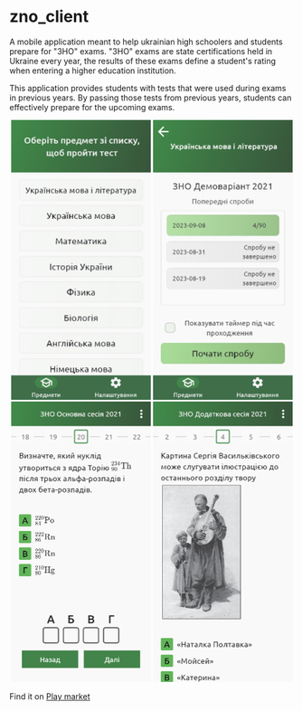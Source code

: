 # zno_client

A mobile application meant to help ukrainian high schoolers and students prepare for "ЗНО" exams.
"ЗНО" exams are state certifications held in Ukraine every year, 
the results of these exams define a student's rating when entering a higher education institution.

This application provides students with tests that were used during exams in previous years.
By passing those tests from previous years, students can effectively prepare for the upcoming exams. 

<div style="text-align:center" markdown="1">
    <img width="247.5px" height="495.5px" src="repo_assets/main_screen.png" />
    <img width="247.5px" height="495.5px" src="repo_assets/session_screen.png" />
    <img width="247.5px" height="495.5px" src="repo_assets/testing_screen1.png" />
    <img width="247.5px" height="495.5px" src="repo_assets/testing_screen2.png" />
</div>

Find it on [Play market](https://play.google.com/store/apps/details?id=com.velvit.zno_client)
